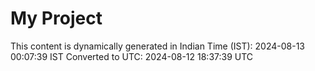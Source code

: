 # My Project

This content is dynamically generated in Indian Time (IST): 2024-08-13 00:07:39 IST
Converted to UTC: 2024-08-12 18:37:39 UTC
